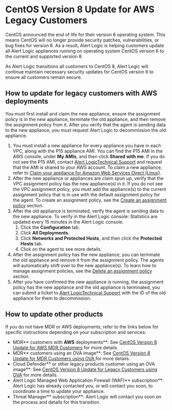 # CentOS Version 8 Update for AWS Legacy Customers

CentOS announced the end of life for their version 6 operating system. This means CentOS will no longer provide security patches, vulnerabilities, or bug fixes for version 6. As a result, Alert Logic is helping customers update all Alert Logic appliances running on operating system CentOS version 6 to the current and supported version 8.

As Alert Logic transitions all customers to CentOS 8, Alert Logic will continue maintain necessary security updates for CentOS version 6 to ensure all customers remain secure.

## How to update for legacy customers with AWS deployments

You must first install and claim the new appliance, ensure the assignment policy is in the new appliance, terminate the old appliance, and then remove the assignment policy from it. After you verify that the agent  is sending data to the new appliance, you must request Alert Logic to decommission the old appliance.

1. You must install a new appliance for every appliance you have in each VPC, along with the P15 appliance AMI. You can find the P15 AMI in the AWS console, under **My AMIs**, and then click **Shared with me**. If you do not see the P15 AMI, contact [Alert LogicTechnical Support](mailto:support@alertlogic.com)  and request that the AMI is shared to your AWS account. To claim a new appliance, refer to [Claim your appliance for Amazon Web Services Direct (Linux)](https://legacy.docs.alertlogic.com/install/cloud/amazon-web-services-threat-manager-direct-linux.htm#claimYourAppliance).
2. After the new appliance or appliances are claim spun up, verify that the VPC assignment policy has the new appliance(s) in it. If you do not see the VPC assignment policy, you must add the appliance(s) to the current assignment policy that is in use with the default assignment policy for the agent. To create an assignment policy, see the [Create an assignment policy](https://legacy.docs.alertlogic.com/install/cloud/amazon-web-services-threat-manager-direct-linux.htm#Createanassignmentpolicy) section.
3. After the old appliance is terminated, verify the agent is sending data to the new appliance. To verify in the Alert Logic console:
Statistics are updated every 15 minutes in the Alert Logic console.
   1. Click the **Configuration** tab.
   2. Click **All Deployments**.
   3. Click **Networks and Protected Hosts**, and then click the **Protected Hosts** tab.
   4. Click on the agent to see more details.
5. After the assignment policy has the new appliance, you can terminate the old appliance and remove it from the assignment policy. The agents will automatically shift over to the new appliance(s). To learn how to manage assignment policies, see the [Delete an assignment policy](https://legacy.docs.alertlogic.com/userGuides/threat-manager-policies.htm#Deleteanassignmentpolicy) section.
6. After you have confirmed the new appliance is running, the assignment policy has the new appliance and the old appliance is terminated, you can submit a ticket to [Alert LogicTechnical Support](mailto:support@alertlogic.com) with the  ID of the old appliance for them to decommission.

## How to update other products

If you do not have MDR or AWS deployments, refer to the links below for specific instructions depending on your subscription and services:

* MDR** customers with **AWS** deployments**: See [CentOS Version 8 Update for AWS MDR Customers](centos08-update-mdr-aws.md) for more details.
* MDR** customers using an OVA image**: See [CentOS Version 8 Update for MDR Customers using OVA ](centos08-update-mdr-ova.md) for more details.
* Cloud Defender**  or other legacy products customer using an OVA image**: See [CentOS Version 8 Update for  Legacy Customers using OVA](centos08-update-legacy-ova.md) for more details.
* Alert Logic Managed Web Application Firewall (WAF)** subscription**: Alert Logic has already contacted you, or will contact you soon, to coordinate a time to update your appliance.
* Threat Manager** subscription**: Alert Logic will contact you soon on the process and details for this transition.
